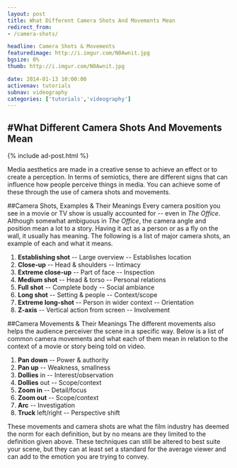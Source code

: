 ```yaml
---
layout: post
title: What Different Camera Shots And Movements Mean
redirect_from:
- /camera-shots/

headline: Camera Shots & Movements
featuredimage: http://i.imgur.com/N0Awnit.jpg
bgsize: 0%
thumb: http://i.imgur.com/N0Awnit.jpg

date: 2014-01-13 10:00:00
activenav: tutorials
subnav: videography
categories: ['tutorials','videography']
---
```

#What Different Camera Shots And Movements Mean
---

{% include ad-post.html %}

Media aesthetics are made in a creative sense to achieve an effect or to create a perception. In terms of semiotics, there are different signs that can influence how people perceive things in media. You can achieve some of these through the use of camera shots and movements.

##Camera Shots, Examples & Their Meanings
Every camera position you see in a movie or TV show is usually accounted for -- even in *The Office*. Although somewhat ambiguous in *The Office*, the camera angle and position mean a lot to a story. Having it act as a person or as a fly on the wall, it usually has meaning. The following is a list of major camera shots, an example of each and what it means.

1. **Establishing shot** -- Large overview -- Establishes location
2. **Close-up** -- Head & shoulders -- Intimacy
3. **Extreme close-up** -- Part of face -- Inspection
4. **Medium shot** -- Head & torso -- Personal relations
5. **Full shot** -- Complete body -- Social ambiance
6. **Long shot** -- Setting & people -- Context/scope
7. **Extreme long-shot** -- Person in wider context -- Orientation
8. **Z-axis** -- Vertical action from screen -- Involvement

##Camera Movements & Their Meanings
The different movements also helps the audience perceiver the scene in a specific way. Below is a list of common camera movements and what each of them mean in relation to the context of a movie or story being told on video.

1. **Pan down** -- Power & authority
2. **Pan up** -- Weakness, smallness
3. **Dollies** in -- Interest/observation
4. **Dollies** out -- Scope/context
5. **Zoom in** -- Detail/focus
6. **Zoom out** -- Scope/context
7. **Arc**  -- Investigation
8. **Truck** left/right -- Perspective shift

These movements and camera shots are what the film industry has deemed the norm for each definition, but by no means are they limited to the definition given above. These techniques can still be altered to best suite your scene, but they can at least set a standard for the average viewer and can add to the emotion you are trying to convey.